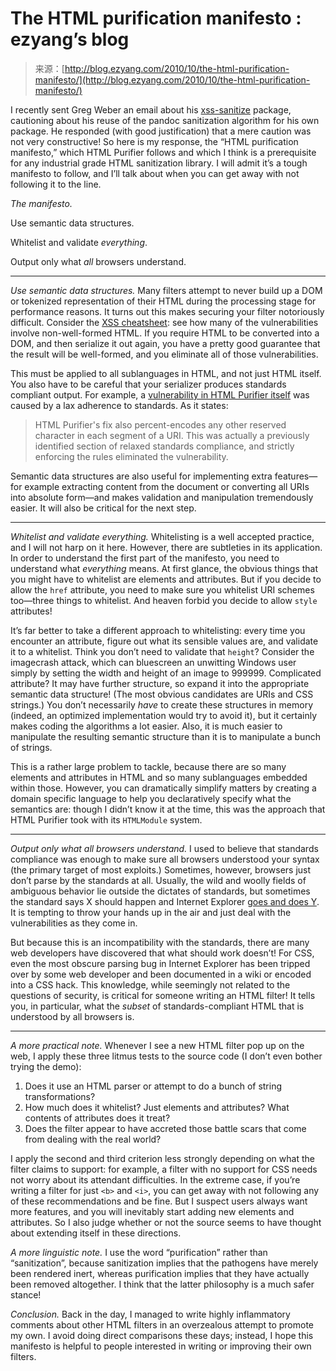 <!--yml
category: 未分类
date: 2024-07-01 18:18:06
-->

# The HTML purification manifesto : ezyang’s blog

> 来源：[http://blog.ezyang.com/2010/10/the-html-purification-manifesto/](http://blog.ezyang.com/2010/10/the-html-purification-manifesto/)

I recently sent Greg Weber an email about his [xss-sanitize](http://github.com/gregwebs/haskell-xss-sanitize) package, cautioning about his reuse of the pandoc sanitization algorithm for his own package. He responded (with good justification) that a mere caution was not very constructive! So here is my response, the “HTML purification manifesto,” which HTML Purifier follows and which I think is a prerequisite for any industrial grade HTML sanitization library. I will admit it’s a tough manifesto to follow, and I’ll talk about when you can get away with not following it to the line.

*The manifesto.*

Use semantic data structures.

Whitelist and validate *everything*.

Output only what *all* browsers understand.

* * *

*Use semantic data structures.* Many filters attempt to never build up a DOM or tokenized representation of their HTML during the processing stage for performance reasons. It turns out this makes securing your filter notoriously difficult. Consider the [XSS cheatsheet](http://ha.ckers.org/xss.html): see how many of the vulnerabilities involve non-well-formed HTML. If you require HTML to be converted into a DOM, and then serialize it out again, you have a pretty good guarantee that the result will be well-formed, and you eliminate all of those vulnerabilities.

This must be applied to all sublanguages in HTML, and not just HTML itself. You also have to be careful that your serializer produces standards compliant output. For example, a [vulnerability in HTML Purifier itself](http://htmlpurifier.org/security/2008/http-protocol-removal) was caused by a lax adherence to standards. As it states:

> HTML Purifier's fix also percent-encodes any other reserved character in each segment of a URI. This was actually a previously identified section of relaxed standards compliance, and strictly enforcing the rules eliminated the vulnerability.

Semantic data structures are also useful for implementing extra features—for example extracting content from the document or converting all URIs into absolute form—and makes validation and manipulation tremendously easier. It will also be critical for the next step.

* * *

*Whitelist and validate everything.* Whitelisting is a well accepted practice, and I will not harp on it here. However, there are subtleties in its application. In order to understand the first part of the manifesto, you need to understand what *everything* means. At first glance, the obvious things that you might have to whitelist are elements and attributes. But if you decide to allow the `href` attribute, you need to make sure you whitelist URI schemes too—three things to whitelist. And heaven forbid you decide to allow `style` attributes!

It’s far better to take a different approach to whitelisting: every time you encounter an attribute, figure out what its sensible values are, and validate it to a whitelist. Think you don’t need to validate that `height`? Consider the imagecrash attack, which can bluescreen an unwitting Windows user simply by setting the width and height of an image to 999999\. Complicated attribute? It may have further structure, so expand it into the appropriate semantic data structure! (The most obvious candidates are URIs and CSS strings.) You don’t necessarily *have* to create these structures in memory (indeed, an optimized implementation would try to avoid it), but it certainly makes coding the algorithms a lot easier. Also, it is much easier to manipulate the resulting semantic structure than it is to manipulate a bunch of strings.

This is a rather large problem to tackle, because there are so many elements and attributes in HTML and so many sublanguages embedded within those. However, you can dramatically simplify matters by creating a domain specific language to help you declaratively specify what the semantics are: though I didn’t know it at the time, this was the approach that HTML Purifier took with its `HTMLModule` system.

* * *

*Output only what all browsers understand.* I used to believe that standards compliance was enough to make sure all browsers understood your syntax (the primary target of most exploits.) Sometimes, however, browsers just don’t parse by the standards at all. Usually, the wild and woolly fields of ambiguous behavior lie outside the dictates of standards, but sometimes the standard says X should happen and Internet Explorer [goes and does Y](http://htmlpurifier.org/security/2010/css-quoting). It is tempting to throw your hands up in the air and just deal with the vulnerabilities as they come in.

But because this is an incompatibility with the standards, there are many web developers have discovered that what should work doesn’t! For CSS, even the most obscure parsing bug in Internet Explorer has been tripped over by some web developer and been documented in a wiki or encoded into a CSS hack. This knowledge, while seemingly not related to the questions of security, is critical for someone writing an HTML filter! It tells you, in particular, what the *subset* of standards-compliant HTML that is understood by all browsers is.

* * *

*A more practical note.* Whenever I see a new HTML filter pop up on the web, I apply these three litmus tests to the source code (I don’t even bother trying the demo):

1.  Does it use an HTML parser or attempt to do a bunch of string transformations?
2.  How much does it whitelist? Just elements and attributes? What contents of attributes does it treat?
3.  Does the filter appear to have accreted those battle scars that come from dealing with the real world?

I apply the second and third criterion less strongly depending on what the filter claims to support: for example, a filter with no support for CSS needs not worry about its attendant difficulties. In the extreme case, if you’re writing a filter for just `<b>` and `<i>`, you can get away with not following any of these recommendations and be fine. But I suspect users always want more features, and you will inevitably start adding new elements and attributes. So I also judge whether or not the source seems to have thought about extending itself in these directions.

*A more linguistic note.* I use the word “purification” rather than “sanitization”, because sanitization implies that the pathogens have merely been rendered inert, whereas purification implies that they have actually been removed altogether. I think that the latter philosophy is a much safer stance!

*Conclusion.* Back in the day, I managed to write highly inflammatory comments about other HTML filters in an overzealous attempt to promote my own. I avoid doing direct comparisons these days; instead, I hope this manifesto is helpful to people interested in writing or improving their own filters.